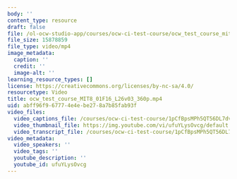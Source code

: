 ```yaml
---
body: ''
content_type: resource
draft: false
file: /ol-ocw-studio-app/courses/ocw-ci-test-course/ocw_test_course_mit8_01f16_l26v03_360p_360p_16_9.mp4
file_size: 15878859
file_type: video/mp4
image_metadata:
  caption: ''
  credit: ''
  image-alt: ''
learning_resource_types: []
license: https://creativecommons.org/licenses/by-nc-sa/4.0/
resourcetype: Video
title: ocw_test_course_MIT8_01F16_L26v03_360p.mp4
uid: abff96f9-6777-4e4e-be27-8a7b85fab93f
video_files:
  video_captions_file: /courses/ocw-ci-test-course/1pCfBpsMPh5QT56DL7dvvxGr8WGsy0HGP_transcript.webvtt
  video_thumbnail_file: https://img.youtube.com/vi/ufuYLysOvcg/default.jpg
  video_transcript_file: /courses/ocw-ci-test-course/1pCfBpsMPh5QT56DL7dvvxGr8WGsy0HGP_transcript.pdf
video_metadata:
  video_speakers: ''
  video_tags: ''
  youtube_description: ''
  youtube_id: ufuYLysOvcg
---
```


